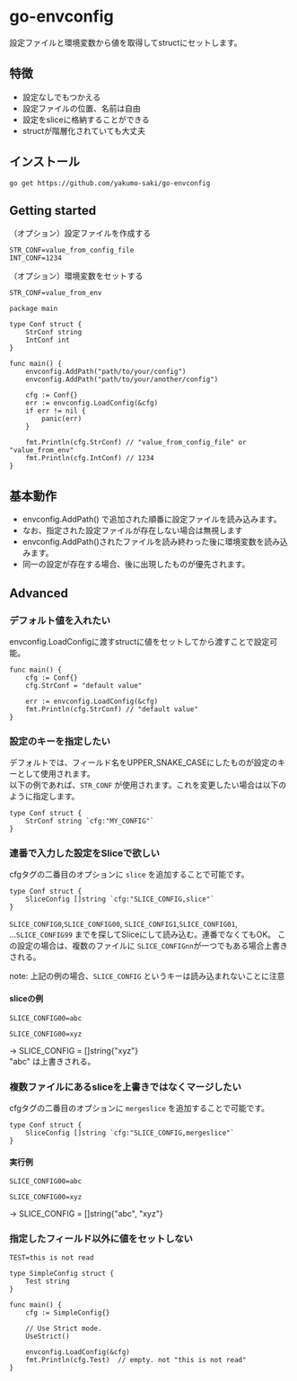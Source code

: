 # go-envconfig

設定ファイルと環境変数から値を取得してstructにセットします。  

## 特徴

* 設定なしでもつかえる
* 設定ファイルの位置、名前は自由
* 設定をsliceに格納することができる
* structが階層化されていても大丈夫

## インストール

```
go get https://github.com/yakumo-saki/go-envconfig
```

## Getting started

（オプション）設定ファイルを作成する
```
STR_CONF=value_from_config_file
INT_CONF=1234
```

（オプション）環境変数をセットする
```
STR_CONF=value_from_env
```

```golang
package main

type Conf struct {
    StrConf string
    IntConf int
}

func main() {
    envconfig.AddPath("path/to/your/config")
    envconfig.AddPath("path/to/your/another/config")
    
    cfg := Conf{}
    err := envconfig.LoadConfig(&cfg)
    if err != nil {
        panic(err)
    }

    fmt.Println(cfg.StrConf) // "value_from_config_file" or "value_from_env"
    fmt.Println(cfg.IntConf) // 1234
}
```

## 基本動作

* envconfig.AddPath() で追加された順番に設定ファイルを読み込みます。
* なお、指定された設定ファイルが存在しない場合は無視します
* envconfig.AddPath()されたファイルを読み終わった後に環境変数を読み込みます。
* 同一の設定が存在する場合、後に出現したものが優先されます。

## Advanced

### デフォルト値を入れたい

envconfig.LoadConfigに渡すstructに値をセットしてから渡すことで設定可能。  

```golang
func main() {
    cfg := Conf{}
    cfg.StrConf = "default value"

    err := envconfig.LoadConfig(&cfg)
    fmt.Println(cfg.StrConf) // "default value"
}
```


### 設定のキーを指定したい

デフォルトでは、フィールド名をUPPER_SNAKE_CASEにしたものが設定のキーとして使用されます。  
以下の例であれば、`STR_CONF` が使用されます。これを変更したい場合は以下のように指定します。

```golang
type Conf struct {
    StrConf string `cfg:"MY_CONFIG"`
}
```

### 連番で入力した設定をSliceで欲しい

cfgタグの二番目のオプションに `slice` を追加することで可能です。


```golang
type Conf struct {
    SliceConfig []string `cfg:"SLICE_CONFIG,slice"`
}
```

`SLICE_CONFIG0`,`SLICE_CONFIG00`,
`SLICE_CONFIG1`,`SLICE_CONFIG01`,
...`SLICE_CONFIG99` までを探してSliceにして読み込む。連番でなくてもOK。
この設定の場合は、複数のファイルに `SLICE_CONFIGnn`が一つでもある場合上書きされる。

note: 上記の例の場合、`SLICE_CONFIG` というキーは読み込まれないことに注意

#### sliceの例

```config1
SLICE_CONFIG00=abc
```

```config2
SLICE_CONFIG00=xyz
```

→ SLICE_CONFIG = []string{"xyz"}  
"abc" は上書きされる。

### 複数ファイルにあるsliceを上書きではなくマージしたい

cfgタグの二番目のオプションに `mergeslice` を追加することで可能です。

```golang
type Conf struct {
    SliceConfig []string `cfg:"SLICE_CONFIG,mergeslice"`
}
```


#### 実行例

```config1
SLICE_CONFIG00=abc
```

```config2
SLICE_CONFIG00=xyz
```

→ SLICE_CONFIG = []string{"abc", "xyz"}

### 指定したフィールド以外に値をセットしない

```
TEST=this is not read
```

```golang
type SimpleConfig struct {
	Test string
}

func main() {
    cfg := SimpleConfig{}
    
    // Use Strict mode.
    UseStrict() 
    
    envconfig.LoadConfig(&cfg)
    fmt.Println(cfg.Test)  // empty. not "this is not read"
}
```
